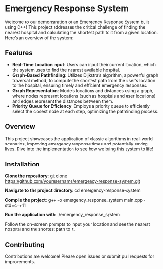 # Emergency Response System

Welcome to our demonstration of an Emergency Response System built using C++! This project addresses the critical challenge of finding the nearest hospital and calculating the shortest path to it from a given location. Here’s an overview of the system:

## Features

- **Real-Time Location Input**: Users can input their current location, which the system uses to find the nearest available hospital.
- **Graph-Based Pathfinding**: Utilizes Dijkstra’s algorithm, a powerful graph traversal method, to compute the shortest path from the user’s location to the hospital, ensuring timely and efficient emergency responses.
- **Graph Representation**: Models locations and distances using a graph, where nodes represent locations (such as hospitals and user locations) and edges represent the distances between them.
- **Priority Queue for Efficiency**: Employs a priority queue to efficiently select the closest node at each step, optimizing the pathfinding process.

## Overview

This project showcases the application of classic algorithms in real-world scenarios, improving emergency response times and potentially saving lives. Dive into the implementation to see how we bring this system to life!

## Installation

**Clone the repository**:
   git clone https://github.com/yourusername/emergency-response-system.git

**Navigate to the project directory**:
   cd emergency-response-system
   
**Compile the project**:
   g++ -o emergency_response_system main.cpp -std=c++11
   
**Run the application with**:
   ./emergency_response_system
   
Follow the on-screen prompts to input your location and see the nearest hospital and the shortest path to it.

## Contributing

Contributions are welcome! Please open issues or submit pull requests for improvements. 
